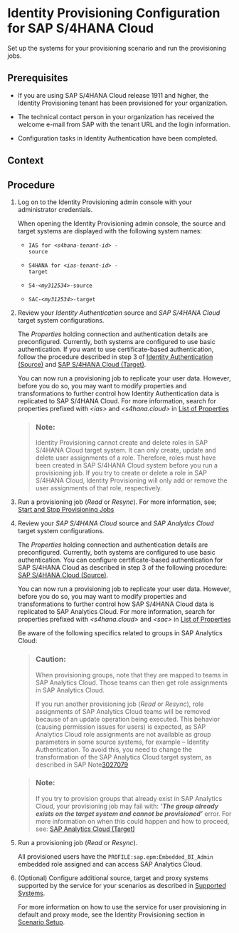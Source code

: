 <!-- loiocc0013a997334a698662267ac34e9502 -->

# Identity Provisioning Configuration for SAP S/4HANA Cloud

Set up the systems for your provisioning scenario and run the provisioning jobs.



<a name="loiocc0013a997334a698662267ac34e9502__prereq_th3_rkt_krb"/>

## Prerequisites

-   If you are using SAP S/4HANA Cloud release 1911 and higher, the Identity Provisioning tenant has been provisioned for your organization.

-   The technical contact person in your organization has received the welcome e-mail from SAP with the tenant URL and the login information.

-   Configuration tasks in Identity Authentication have been completed.




<a name="loiocc0013a997334a698662267ac34e9502__context_k3q_s1m_rsb"/>

## Context



<a name="loiocc0013a997334a698662267ac34e9502__steps_akh_ktm_rsb"/>

## Procedure

1.  Log on to the Identity Provisioning admin console with your administrator credentials.

    When opening the Identity Provisioning admin console, the source and target systems are displayed with the following system names:

    -   <code>IAS for <i class="varname">&lt;s4hana-tenant-id&gt;</i> - source</code>

    -   <code>S4HANA for <i class="varname">&lt;ias-tenant-id&gt;</i> - target</code>

    -   <code>S4-<i class="varname">&lt;my312534&gt;</i>-source</code>

    -   <code>SAC-<i class="varname">&lt;my312534&gt;</i>-target</code>


2.  Review your *Identity Authentication* source and *SAP S/4HANA Cloud* target system configurations.

    The *Properties* holding connection and authentication details are preconfigured. Currently, both systems are configured to use basic authentication. If you want to use certificate-based authentication, follow the procedure described in step 3 of [Identity Authentication \(Source\)](https://help.sap.com/viewer/f48e822d6d484fa5ade7dda78b64d9f5/Cloud/en-US/e4e25f1fae094c2a89ad62159e1cd230.html) and [SAP S/4HANA Cloud \(Target\)](https://help.sap.com/viewer/f48e822d6d484fa5ade7dda78b64d9f5/Cloud/en-US/40940b8223334b528e4899b92d42ce96.html).

    You can now run a provisioning job to replicate your user data. However, before you do so, you may want to modify properties and transformations to further control how Identity Authentication data is replicated to SAP S/4HANA Cloud. For more information, search for properties prefixed with *<ias\>* and *<s4hana.cloud\>* in [List of Properties](https://help.sap.com/viewer/f48e822d6d484fa5ade7dda78b64d9f5/Cloud/en-US/d6f3577f30ec4af98e734b0126a60e37.html)

    > ### Note:  
    > Identity Provisioning cannot create and delete roles in SAP S/4HANA Cloud target system. It can only create, update and delete user assignments of a role. Therefore, roles must have been created in SAP S/4HANA Cloud system before you run a provisioning job. If you try to create or delete a role in SAP S/4HANA Cloud, Identity Provisioning will only add or remove the user assignments of that role, respectively.

3.  Run a provisioning job \(*Read* or *Resync*\). For more information, see; [Start and Stop Provisioning Jobs](https://help.sap.com/viewer/f48e822d6d484fa5ade7dda78b64d9f5/Cloud/en-US/531a2615b2d04eb8ba46a638b6d81cdc.html)

4.  Review your *SAP S/4HANA Cloud* source and *SAP Analytics Cloud* target system configurations.

    The *Properties* holding connection and authentication details are preconfigured. Currently, both systems are configured to use basic authentication. You can configure certificate-based authentication for SAP S/4HANA Cloud as described in step 3 of the following procedure: [SAP S/4HANA Cloud \(Source\)](https://help.sap.com/viewer/f48e822d6d484fa5ade7dda78b64d9f5/Cloud/en-US/d3f93a7870c341c0993cd733ed9e9b3a.html).

    You can now run a provisioning job to replicate your user data. However, before you do so, you may want to modify properties and transformations to further control how SAP S/4HANA Cloud data is replicated to SAP Analytics Cloud. For more information, search for properties prefixed with *<s4hana.cloud\>* and *<sac\>* in [List of Properties](https://help.sap.com/viewer/f48e822d6d484fa5ade7dda78b64d9f5/Cloud/en-US/d6f3577f30ec4af98e734b0126a60e37.html)

    Be aware of the following specifics related to groups in SAP Analytics Cloud:

    > ### Caution:  
    > When provisioning groups, note that they are mapped to teams in SAP Analytics Cloud. Those teams can then get role assignments in SAP Analytics Cloud.
    > 
    > If you run another provisioning job \(*Read* or *Resync*\), role assignments of SAP Analytics Cloud teams will be removed because of an update operation being executed. This behavior \(causing permission issues for users\) is expected, as SAP Analytics Cloud role assignments are not available as group parameters in some source systems, for example – Identity Authentication. To avoid this, you need to change the transformation of the SAP Analytics Cloud target system, as described in SAP Note[3027079](https://me.sap.com/notes/3027079)

    > ### Note:  
    > If you try to provision groups that already exist in SAP Analytics Cloud, your provisioning job may fail with: ***‘The group already exists on the target system and cannot be provisioned’*** error. For more information on when this could happen and how to proceed, see: [SAP Analytics Cloud \(Target\)](https://help.sap.com/viewer/f48e822d6d484fa5ade7dda78b64d9f5/Cloud/en-US/ea6a89de7a8242a497f42655bef9bef1.html)

5.  Run a provisioning job \(*Read* or *Resync*\).

    All provisioned users have the `PROFILE:sap.epm:Embedded_BI_Admin` embedded role assigned and can access SAP Analytics Cloud.

6.  \(Optional\) Configure additional source, target and proxy systems supported by the service for your scenarios as described in [Supported Systems](https://help.sap.com/viewer/f48e822d6d484fa5ade7dda78b64d9f5/Cloud/en-US/81ca0c1b51b449daac240a18ee0d3ab1.html).

    For more information on how to use the service for user provisioning in default and proxy mode, see the Identity Provisioning section in [Scenario Setup](../40-scenario-setup/scenario-setup-ae9137c.md).


